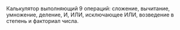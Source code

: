 Калькулятор выполняющий 9 операций: сложение, вычитание, умножение, деление, И, ИЛИ, исключающее ИЛИ, возведение в степень и факториал числа.

